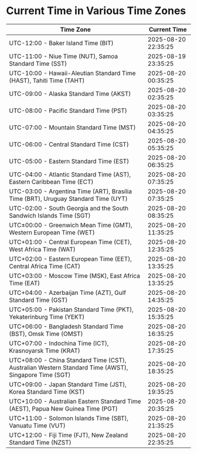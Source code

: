 # Current Time in Various Time Zones

| Time Zone | Current Time |
|-----------|--------------|
| UTC-12:00 - Baker Island Time (BIT) | 2025-08-20 22:35:25 |
| UTC-11:00 - Niue Time (NUT), Samoa Standard Time (SST) | 2025-08-19 23:35:25 |
| UTC-10:00 - Hawaii-Aleutian Standard Time (HAST), Tahiti Time (TAHT) | 2025-08-20 00:35:25 |
| UTC-09:00 - Alaska Standard Time (AKST) | 2025-08-20 02:35:25 |
| UTC-08:00 - Pacific Standard Time (PST) | 2025-08-20 03:35:25 |
| UTC-07:00 - Mountain Standard Time (MST) | 2025-08-20 04:35:25 |
| UTC-06:00 - Central Standard Time (CST) | 2025-08-20 05:35:25 |
| UTC-05:00 - Eastern Standard Time (EST) | 2025-08-20 06:35:25 |
| UTC-04:00 - Atlantic Standard Time (AST), Eastern Caribbean Time (ECT) | 2025-08-20 07:35:25 |
| UTC-03:00 - Argentina Time (ART), Brasília Time (BRT), Uruguay Standard Time (UYT) | 2025-08-20 07:35:25 |
| UTC-02:00 - South Georgia and the South Sandwich Islands Time (SGT) | 2025-08-20 08:35:25 |
| UTC±00:00 - Greenwich Mean Time (GMT), Western European Time (WET) | 2025-08-20 11:35:25 |
| UTC+01:00 - Central European Time (CET), West Africa Time (WAT) | 2025-08-20 12:35:25 |
| UTC+02:00 - Eastern European Time (EET), Central Africa Time (CAT) | 2025-08-20 13:35:25 |
| UTC+03:00 - Moscow Time (MSK), East Africa Time (EAT) | 2025-08-20 13:35:25 |
| UTC+04:00 - Azerbaijan Time (AZT), Gulf Standard Time (GST) | 2025-08-20 14:35:25 |
| UTC+05:00 - Pakistan Standard Time (PKT), Yekaterinburg Time (YEKT) | 2025-08-20 15:35:25 |
| UTC+06:00 - Bangladesh Standard Time (BST), Omsk Time (OMST) | 2025-08-20 16:35:25 |
| UTC+07:00 - Indochina Time (ICT), Krasnoyarsk Time (KRAT) | 2025-08-20 17:35:25 |
| UTC+08:00 - China Standard Time (CST), Australian Western Standard Time (AWST), Singapore Time (SGT) | 2025-08-20 18:35:25 |
| UTC+09:00 - Japan Standard Time (JST), Korea Standard Time (KST) | 2025-08-20 19:35:25 |
| UTC+10:00 - Australian Eastern Standard Time (AEST), Papua New Guinea Time (PGT) | 2025-08-20 20:35:25 |
| UTC+11:00 - Solomon Islands Time (SBT), Vanuatu Time (VUT) | 2025-08-20 21:35:25 |
| UTC+12:00 - Fiji Time (FJT), New Zealand Standard Time (NZST) | 2025-08-20 22:35:25 |
